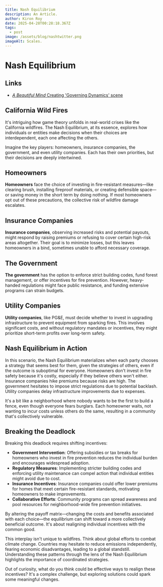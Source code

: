 ```yaml
---
title: Nash Equilibrium
description: An Article.
author: Kiron Roy
date: 2025-04-28T00:28:18.367Z
tags:
  - post
image: /assets/blog/nashtwitter.png
imageAlt: Scales.
---
```

<!--StartFragment-->

# Nash Equilibrium

## Links

* [*A Beautiful Mind* Creating 'Governing Dynamics' scene](https://www.youtube.com/watch?v=5ITWl7CBzSA&ab_channel=ImLaura321)

## California Wild Fires

It's intriguing how game theory unfolds in real-world crises like the California wildfires. The Nash Equilibrium, at its essence, explores how individuals or entities make decisions when their choices are interdependent, each one affecting the others.

Imagine the key players: homeowners, insurance companies, the government, and even utility companies. Each has their own priorities, but their decisions are deeply intertwined.

## Homeowners

**Homeowners** face the choice of investing in fire-resistant measures—like clearing brush, installing fireproof materials, or creating defensible space—or saving money in the short term by doing nothing. If most homeowners opt out of these precautions, the collective risk of wildfire damage escalates.

## Insurance Companies

**Insurance companies**, observing increased risks and potential payouts, might respond by raising premiums or refusing to cover certain high-risk areas altogether. Their goal is to minimize losses, but this leaves homeowners in a bind, sometimes unable to afford necessary coverage.

## The Government

**The government** has the option to enforce strict building codes, fund forest management, or offer incentives for fire prevention. However, heavy-handed regulations might face public resistance, and funding extensive programs can strain budgets.

## Utility Companies

**Utility companies**, like PG&E, must decide whether to invest in upgrading infrastructure to prevent equipment from sparking fires. This involves significant costs, and without regulatory mandates or incentives, they might prioritize short-term profits over long-term safety.

## Nash Equilibrium in Action

In this scenario, the Nash Equilibrium materializes when each party chooses a strategy that seems best for them, given the strategies of others, even if the outcome is suboptimal for everyone. Homeowners don't invest in fire safety because it's costly, especially if they believe others won't either. Insurance companies hike premiums because risks are high. The government hesitates to impose strict regulations due to potential backlash. Utility companies delay infrastructure improvements due to expenses.

It's a bit like a neighborhood where nobody wants to be the first to build a fence, even though everyone fears burglars. Each homeowner waits, not wanting to incur costs unless others do the same, resulting in a community that's collectively vulnerable.

## Breaking the Deadlock

Breaking this deadlock requires shifting incentives:

* **Government Intervention**: Offering subsidies or tax breaks for homeowners who invest in fire prevention reduces the individual burden and encourages widespread adoption.
* **Regulatory Measures**: Implementing stricter building codes and enforcing utility maintenance can compel action that individual entities might avoid due to cost.
* **Insurance Incentives**: Insurance companies could offer lower premiums for homes that meet certain fire-resistant standards, motivating homeowners to make improvements.
* **Collaborative Efforts**: Community programs can spread awareness and pool resources for neighborhood-wide fire prevention initiatives.

By altering the payoff matrix—changing the costs and benefits associated with each choice—the equilibrium can shift toward a more collectively beneficial outcome. It's about realigning individual incentives with the common good.

This interplay isn't unique to wildfires. Think about global efforts to combat climate change. Countries may hesitate to reduce emissions independently, fearing economic disadvantages, leading to a global standstill. Understanding these patterns through the lens of the Nash Equilibrium highlights the importance of coordinated strategies.

Out of curiosity, what do you think could be effective ways to realign these incentives? It's a complex challenge, but exploring solutions could spark some meaningful changes.



<!--EndFragment-->